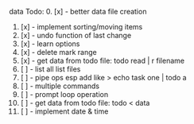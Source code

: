 data Todo: 
  0. [x] - better data file creation
  1. [x] - implement sorting/moving items
  2. [x] - undo function of last change 
  3. [x] - learn options 
  4. [x] - delete mark range
  5. [x] - get data from todo file: todo read | r filename 
  6. [ ] - list all list files 
  7. [ ] - pipe ops esp add like > echo task one | todo a  
  8. [ ] - multiple commands
  9. [ ] - prompt loop operation
 10. [ ] - get data from todo file: todo < data  
 11. [ ] - implement date & time
